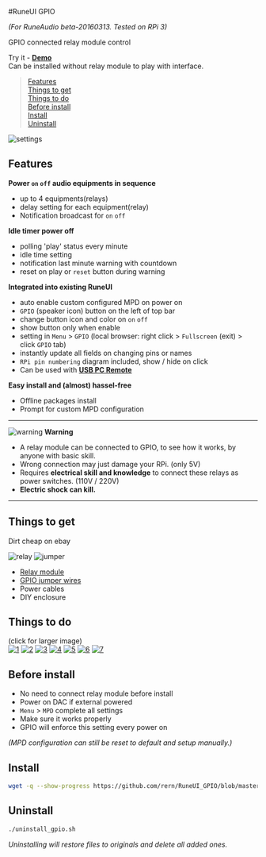 #RuneUI GPIO

_(For RuneAudio beta-20160313. Tested on RPi 3)_

GPIO connected relay module control  

Try it - [**Demo**](https://rern.github.io/RuneUI_GPIO/)  
Can be installed without relay module to play with interface.  

>[Features](#features)  
>[Things to get](#things-to-get)  
>[Things to do](#things-to-do)  
>[Before install](#before-install)  
>[Install](#install)  
>[Uninstall](#uninstall)  

![settings](https://github.com/rern/Assets/blob/master/RuneUI_GPIO/gpio.gif)  

Features
---

**Power `on` `off` audio equipments in sequence**
- up to 4 equipments(relays)
- delay setting for each equipment(relay)
- Notification broadcast for `on` `off`

**Idle timer power off**
- polling 'play' status every minute
- idle time setting
- notification last minute warning with countdown
- reset on play or `reset` button during warning

**Integrated into existing RuneUI**
- auto enable custom configured MPD on power on
- `GPIO` (speaker icon) button on the left of top bar
- change button icon and color on `on` `off`
- show button only when enable
- setting in `Menu` > `GPIO` (local browser: right click > `Fullscreen` (exit) > click `GPIO` tab)
- instantly update all fields on changing pins or names
- `RPi pin numbering` diagram included, show / hide on click
- Can be used with [**USB PC Remote**](https://github.com/rern/Rune_USB_PC_Remote)

**Easy install and (almost) hassel-free**
- Offline packages install
- Prompt for custom MPD configuration  

<hr>

![warning](https://github.com/rern/Assets/blob/master/RuneUI_GPIO/warning_el.png) **Warning**
- A relay module can be connected to GPIO, to see how it works, by anyone with basic skill.  
- Wrong connection may just damage your RPi. (only 5V)  
- Requires **electrical skill and knowledge** to connect these relays as power switches. (110V / 220V)  
- **Electric shock can kill.**  

<hr>

Things to get
---
Dirt cheap on ebay

![relay](https://github.com/rern/Assets/blob/master/RuneUI_GPIO/relay.jpg)
![jumper](https://github.com/rern/Assets/blob/master/RuneUI_GPIO/jumper.jpg)

- [Relay module](http://www.ebay.com/sch/i.html?_sacat=0&_nkw=4+channel+relay+module&_frs=1)
- [GPIO jumper wires](http://www.ebay.com/sch/i.html?_from=R40&_trksid=p2047675.m570.l1313.TR0.TRC0.H0.X10pcs+2pin+jumper.TRS0&_nkw=10pcs+2pin+jumper&_sacat=0)
- Power cables
- DIY enclosure

Things to do
---
(click for larger image)  
[![1](https://github.com/rern/Assets/blob/master/RuneUI_GPIO/GPIOs/1.jpg)](https://github.com/rern/Assets/blob/master/RuneUI_GPIO/1.jpg?raw=1)
[![2](https://github.com/rern/Assets/blob/master/RuneUI_GPIO/GPIOs/2.jpg)](https://github.com/rern/Assets/blob/master/RuneUI_GPIO/2.jpg?raw=1)
[![3](https://github.com/rern/Assets/blob/master/RuneUI_GPIO/GPIOs/3.jpg)](https://github.com/rern/Assets/blob/master/RuneUI_GPIO/3.jpg?raw=1)
[![4](https://github.com/rern/Assets/blob/master/RuneUI_GPIO/GPIOs/4.jpg)](https://github.com/rern/Assets/blob/master/RuneUI_GPIO/4.jpg?raw=1)
[![5](https://github.com/rern/Assets/blob/master/RuneUI_GPIO/GPIOs/5.jpg)](https://github.com/rern/Assets/blob/master/RuneUI_GPIO/5.jpg?raw=1)
[![6](https://github.com/rern/Assets/blob/master/RuneUI_GPIO/GPIOs/6.jpg)](https://github.com/rern/Assets/blob/master/RuneUI_GPIO/6.jpg?raw=1)
[![7](https://github.com/rern/Assets/blob/master/RuneUI_GPIO/GPIOs/7.jpg)](https://github.com/rern/Assets/blob/master/RuneUI_GPIO/7.jpg?raw=1)

Before install
---
- No need to connect relay module before install
- Power on DAC if external powered
- `Menu` > `MPD` complete all settings
- Make sure it works properly
- GPIO will enforce this setting every power on

_(MPD configuration can still be reset to default and setup manually.)_

Install
---
```sh
wget -q --show-progress https://github.com/rern/RuneUI_GPIO/blob/master/install.sh; chmod +x install.sh; ./install.sh
```

Uninstall
---
```sh
./uninstall_gpio.sh
```
_Uninstalling will restore files to originals and delete all added ones._  
